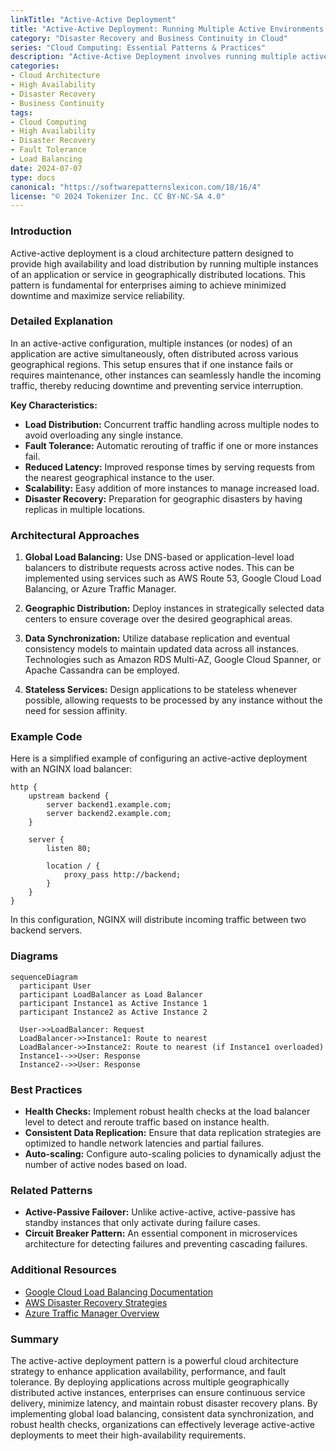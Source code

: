 ```yaml
---
linkTitle: "Active-Active Deployment"
title: "Active-Active Deployment: Running Multiple Active Environments for High Availability"
category: "Disaster Recovery and Business Continuity in Cloud"
series: "Cloud Computing: Essential Patterns & Practices"
description: "Active-Active Deployment involves running multiple active environments to ensure high availability, load distribution, and enhance disaster recovery and business continuity in cloud architectures."
categories:
- Cloud Architecture
- High Availability
- Disaster Recovery
- Business Continuity
tags:
- Cloud Computing
- High Availability
- Disaster Recovery
- Fault Tolerance
- Load Balancing
date: 2024-07-07
type: docs
canonical: "https://softwarepatternslexicon.com/18/16/4"
license: "© 2024 Tokenizer Inc. CC BY-NC-SA 4.0"
---
```


### Introduction

Active-active deployment is a cloud architecture pattern designed to provide high availability and load distribution by running multiple instances of an application or service in geographically distributed locations. This pattern is fundamental for enterprises aiming to achieve minimized downtime and maximize service reliability.

### Detailed Explanation

In an active-active configuration, multiple instances (or nodes) of an application are active simultaneously, often distributed across various geographical regions. This setup ensures that if one instance fails or requires maintenance, other instances can seamlessly handle the incoming traffic, thereby reducing downtime and preventing service interruption.

**Key Characteristics:**

- **Load Distribution:** Concurrent traffic handling across multiple nodes to avoid overloading any single instance.
- **Fault Tolerance:** Automatic rerouting of traffic if one or more instances fail.
- **Reduced Latency:** Improved response times by serving requests from the nearest geographical instance to the user.
- **Scalability:** Easy addition of more instances to manage increased load.
- **Disaster Recovery:** Preparation for geographic disasters by having replicas in multiple locations.

### Architectural Approaches

1. **Global Load Balancing:** Use DNS-based or application-level load balancers to distribute requests across active nodes. This can be implemented using services such as AWS Route 53, Google Cloud Load Balancing, or Azure Traffic Manager.

2. **Geographic Distribution:** Deploy instances in strategically selected data centers to ensure coverage over the desired geographical areas.

3. **Data Synchronization:** Utilize database replication and eventual consistency models to maintain updated data across all instances. Technologies such as Amazon RDS Multi-AZ, Google Cloud Spanner, or Apache Cassandra can be employed.

4. **Stateless Services:** Design applications to be stateless whenever possible, allowing requests to be processed by any instance without the need for session affinity.

### Example Code

Here is a simplified example of configuring an active-active deployment with an NGINX load balancer:

```nginx
http {
    upstream backend {
        server backend1.example.com;
        server backend2.example.com;
    }

    server {
        listen 80;
        
        location / {
            proxy_pass http://backend;
        }
    }
}
```

In this configuration, NGINX will distribute incoming traffic between two backend servers.

### Diagrams

```mermaid
sequenceDiagram
  participant User
  participant LoadBalancer as Load Balancer
  participant Instance1 as Active Instance 1
  participant Instance2 as Active Instance 2

  User->>LoadBalancer: Request
  LoadBalancer->>Instance1: Route to nearest
  LoadBalancer->>Instance2: Route to nearest (if Instance1 overloaded)
  Instance1-->>User: Response
  Instance2-->>User: Response
```

### Best Practices

- **Health Checks:** Implement robust health checks at the load balancer level to detect and reroute traffic based on instance health.
- **Consistent Data Replication:** Ensure that data replication strategies are optimized to handle network latencies and partial failures.
- **Auto-scaling:** Configure auto-scaling policies to dynamically adjust the number of active nodes based on load.

### Related Patterns

- **Active-Passive Failover:** Unlike active-active, active-passive has standby instances that only activate during failure cases.
- **Circuit Breaker Pattern:** An essential component in microservices architecture for detecting failures and preventing cascading failures.

### Additional Resources

- [Google Cloud Load Balancing Documentation](https://cloud.google.com/load-balancing)
- [AWS Disaster Recovery Strategies](https://aws.amazon.com/architecture/disaster-recovery/)
- [Azure Traffic Manager Overview](https://docs.microsoft.com/en-us/azure/traffic-manager/traffic-manager-overview)

### Summary

The active-active deployment pattern is a powerful cloud architecture strategy to enhance application availability, performance, and fault tolerance. By deploying applications across multiple geographically distributed active instances, enterprises can ensure continuous service delivery, minimize latency, and maintain robust disaster recovery plans. By implementing global load balancing, consistent data synchronization, and robust health checks, organizations can effectively leverage active-active deployments to meet their high-availability requirements.
